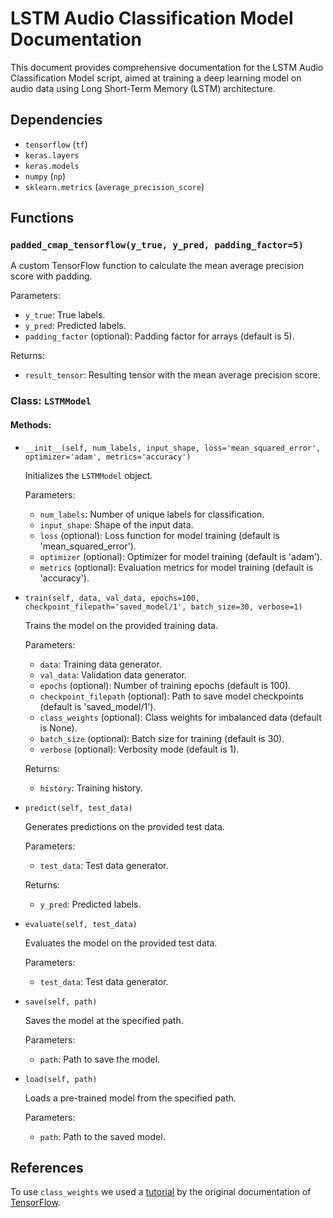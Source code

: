 # LSTM Audio Classification Model Documentation

This document provides comprehensive documentation for the LSTM Audio Classification Model script, aimed at training a deep learning model on audio data using Long Short-Term Memory (LSTM) architecture.

## Dependencies

- `tensorflow` (`tf`)
- `keras.layers`
- `keras.models`
- `numpy` (`np`)
- `sklearn.metrics` (`average_precision_score`)

## Functions

### `padded_cmap_tensorflow(y_true, y_pred, padding_factor=5)`

A custom TensorFlow function to calculate the mean average precision score with padding.

Parameters:
- `y_true`: True labels.
- `y_pred`: Predicted labels.
- `padding_factor` (optional): Padding factor for arrays (default is 5).

Returns:
- `result_tensor`: Resulting tensor with the mean average precision score.

### Class: `LSTMModel`

#### Methods:

- `__init__(self, num_labels, input_shape, loss='mean_squared_error', optimizer='adam', metrics='accuracy')`

    Initializes the `LSTMModel` object.

    Parameters:
    - `num_labels`: Number of unique labels for classification.
    - `input_shape`: Shape of the input data.
    - `loss` (optional): Loss function for model training (default is 'mean_squared_error').
    - `optimizer` (optional): Optimizer for model training (default is 'adam').
    - `metrics` (optional): Evaluation metrics for model training (default is 'accuracy').

- `train(self, data, val_data, epochs=100, checkpoint_filepath='saved_model/1', batch_size=30, verbose=1)`

    Trains the model on the provided training data.

    Parameters:
    - `data`: Training data generator.
    - `val_data`: Validation data generator.
    - `epochs` (optional): Number of training epochs (default is 100).
    - `checkpoint_filepath` (optional): Path to save model checkpoints (default is 'saved_model/1').
    - `class_weights` (optional): Class weights for imbalanced data (default is None).
    - `batch_size` (optional): Batch size for training (default is 30).
    - `verbose` (optional): Verbosity mode (default is 1).

    Returns:
    - `history`: Training history.

- `predict(self, test_data)`

    Generates predictions on the provided test data.

    Parameters:
    - `test_data`: Test data generator.

    Returns:
    - `y_pred`: Predicted labels.

- `evaluate(self, test_data)`

    Evaluates the model on the provided test data.

    Parameters:
    - `test_data`: Test data generator.

- `save(self, path)`

    Saves the model at the specified path.

    Parameters:
    - `path`: Path to save the model.

- `load(self, path)`

    Loads a pre-trained model from the specified path.

    Parameters:
    - `path`: Path to the saved model.

## References
To use `class_weights` we used a [tutorial](https://www.tensorflow.org/tutorials/structured_data/imbalanced_data#class_weights) by the original documentation of [TensorFlow](https://www.tensorflow.org/).